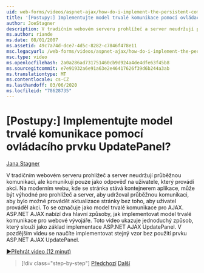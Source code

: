 ```yaml
---
uid: web-forms/videos/aspnet-ajax/how-do-i-implement-the-persistent-communications-pattern-with-the-updatepanel
title: '[Postupy:] Implementujte model trvalé komunikace pomocí ovládacího prvku UpdatePanel? | Dokumenty Microsoft'
author: JoeStagner
description: V tradičním webovém serveru prohlížeč a server neudržují průběžnou komunikaci, ale komunikují pouze v reakci na uživatele, který provádí jednání...
ms.author: riande
ms.date: 08/01/2007
ms.assetid: 49c7a74d-dce7-4d5c-8282-c7846f478e11
msc.legacyurl: /web-forms/videos/aspnet-ajax/how-do-i-implement-the-persistent-communications-pattern-with-the-updatepanel
msc.type: video
ms.openlocfilehash: 2a0a286ad731751460cb9d924a4de4dfe63f45b8
ms.sourcegitcommit: e7e91932a6e91a63e2e46417626f39d6b244a3ab
ms.translationtype: MT
ms.contentlocale: cs-CZ
ms.lasthandoff: 03/06/2020
ms.locfileid: "78628735"
---
```

# <a name="how-do-i-implement-the-persistent-communications-pattern-with-the-updatepanel"></a>[Postupy:] Implementujte model trvalé komunikace pomocí ovládacího prvku UpdatePanel?

[Jana Stagner](https://github.com/JoeStagner)

V tradičním webovém serveru prohlížeč a server neudržují průběžnou komunikaci, ale komunikují pouze jako odpověď na uživatele, který provádí akci. Na moderním webu, kde se stránka stává kontejnerem aplikace, může být výhodné pro prohlížeč a server, aby udržoval průběžnou komunikaci, aby bylo možné provádět aktualizace stránky bez toho, aby uživatel prováděl akci. To se označuje jako model trvalé komunikace pro AJAX. ASP.NET AJAX nabízí dva hlavní způsoby, jak implementovat model trvalé komunikace pro webové vývojáře. Toto video ukazuje jednoduchý způsob, který slouží jako základ implementace ASP.NET AJAX UpdatePanel. V pozdějším videu se naučíte implementovat stejný vzor bez použití prvku ASP.NET AJAX UpdatePanel.

[&#9654;Přehrát video (12 minut)](https://channel9.msdn.com/Blogs/ASP-NET-Site-Videos/how-do-i-implement-the-persistent-communications-pattern-with-the-updatepanel)

> [!div class="step-by-step"]
> [Předchozí](how-do-i-use-the-conditional-updatemode-of-the-updatepanel.md)
> [Další](how-do-i-localize-an-aspnet-ajax-application.md)
